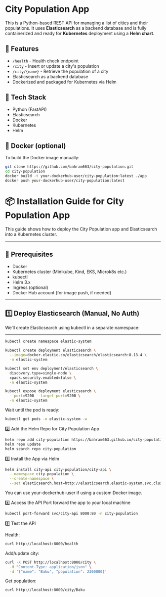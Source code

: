 # City Population App

This is a Python-based REST API for managing a list of cities and their populations. It uses **Elasticsearch** as a backend database and is fully containerized and ready for **Kubernetes** deployment using a **Helm chart**.

## 🔧 Features

- `/health` - Health check endpoint
- `/city` - Insert or update a city's population
- `/city/{name}` - Retrieve the population of a city
- Elasticsearch as a backend database
- Dockerized and packaged for Kubernetes via Helm

## 🚀 Tech Stack

- Python (FastAPI)
- Elasticsearch
- Docker
- Kubernetes
- Helm

## 🐳 Docker (optional)

To build the Docker image manually:

```bash
git clone https://github.com/bahram663/city-population.git
cd city-population
docker build -t your-dockerhub-user/city-population:latest ./app
docker push your-dockerhub-user/city-population:latest
```


# 📦 Installation Guide for City Population App

This guide shows how to deploy the City Population app and Elasticsearch into a Kubernetes cluster.

---

## 🧱 Prerequisites

- Docker
- Kubernetes cluster (Minikube, Kind, EKS, Microk8s etc.)
- kubectl
- Helm 3.x
- Ingress (optional)
- Docker Hub account (for image push, if needed)

---




## 1️⃣ Deploy Elasticsearch (Manual, No Auth)
We’ll create Elasticsearch using kubectl in a separate namespace:


---
```bash
kubectl create namespace elastic-system

kubectl create deployment elasticsearch \
  --image=docker.elastic.co/elasticsearch/elasticsearch:8.13.4 \
  -n elastic-system

kubectl set env deployment/elasticsearch \
  discovery.type=single-node \
  xpack.security.enabled=false \
  -n elastic-system

kubectl expose deployment elasticsearch \
  --port=9200 --target-port=9200 \
  -n elastic-system
```
Wait until the pod is ready:
```bash
kubectl get pods -n elastic-system -w
```

2️⃣ Add the Helm Repo for City Population App
```bash
helm repo add city-population https://bahram663.github.io/city-population/charts
helm repo update
helm search repo city-population
```
3️⃣ Install the App via Helm

```bash
helm install city-api city-population/city-api \
  --namespace city-population \
  --create-namespace \
  --set elasticsearch.host=http://elasticsearch.elastic-system.svc.cluster.local:9200
```
You can use your-dockerhub-user if using a custom Docker image.

4️⃣ Access the API
Port forward the app to your local machine


```bash
kubectl port-forward svc/city-api 8000:80 -n city-population
```
5️⃣ Test the API

Health:

```bash
curl http://localhost:8000/health
```

Add/update city:


```bash
curl -X POST http://localhost:8000/city \
  -H "Content-Type: application/json" \
  -d '{"name": "Baku", "population": 2300000}'
```
Get population:


```bash
curl http://localhost:8000/city/Baku
```
